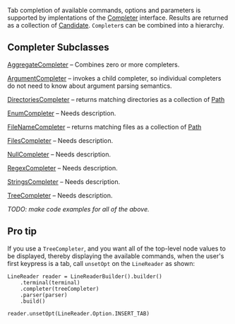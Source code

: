 Tab completion of available commands, options and parameters is supported by
implentations of the [Completer](https://static.javadoc.io/org.jline/jline/3.5.1/org/jline/reader/Completer.html) interface. Results are returned as a collection of [Candidate](https://static.javadoc.io/org.jline/jline/3.5.1/org/jline/reader/Candidate.html). `Completer`s can be combined into a hierarchy.

## Completer Subclasses

[AggregateCompleter]() &ndash; Combines zero or more completers.

[ArgumentCompleter]() &ndash; invokes a child completer, so individual completers do not need to know about argument parsing semantics.

[DirectoriesCompleter]() &ndash; returns matching directories as a collection of [Path](https://docs.oracle.com/javase/8/docs/api/java/nio/file/Path.html?is-external=true)

[EnumCompleter](https://static.javadoc.io/org.jline/jline/3.5.1/org/jline/reader/impl/completer/EnumCompleter.html) &ndash; Needs description.

[FileNameCompleter]() &ndash; returns matching files as a collection of [Path](https://docs.oracle.com/javase/8/docs/api/java/nio/file/Path.html?is-external=true)

[FilesCompleter](https://static.javadoc.io/org.jline/jline/3.5.1/org/jline/builtins/Completers.FilesCompleter.html) &ndash; Needs description.

[NullCompleter](https://static.javadoc.io/org.jline/jline/3.5.1/org/jline/reader/impl/completer/NullCompleter.html) &ndash; Needs description.

[RegexCompleter](https://static.javadoc.io/org.jline/jline/3.5.1/org/jline/builtins/Completers.RegexCompleter.html) &ndash; Needs description.

[StringsCompleter](https://static.javadoc.io/org.jline/jline/3.5.1/org/jline/reader/impl/completer/StringsCompleter.html) &ndash; Needs description.

[TreeCompleter](https://static.javadoc.io/org.jline/jline/3.5.1/org/jline/builtins/Completers.TreeCompleter.html) &ndash; Needs description.

*TODO: make code examples for all of the above.*

## Pro tip
If you use a `TreeCompleter`, and you want all of the top-level node values to be displayed, thereby displaying the available commands, when the user's first keypress is a tab,
call `unsetOpt` on the `LineReader` as shown:
```
LineReader reader = LineReaderBuilder().builder()
    .terminal(terminal)
    .completer(treeCompleter)
    .parser(parser)
    .build()

reader.unsetOpt(LineReader.Option.INSERT_TAB)
```
